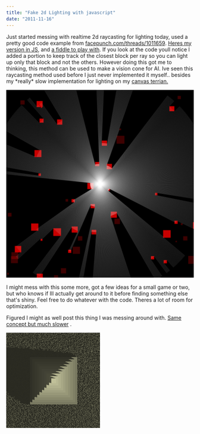 ```yaml
---
title: "Fake 2d Lighting with javascript"
date: "2011-11-16"
---
```


Just started messing with realtime 2d raycasting for lighting today, used a pretty good code example from [facepunch.com/threads/1011659](http://www.facepunch.com/threads/1011659). [Heres my version in JS](http://www.somethinghitme.com/projects/2d%20lighting/fakelight.html), and [a fiddle to play with](http://jsfiddle.net/loktar/VY75L/16/). If you look at the code youll notice I added a portion to keep track of the closest block per ray so you can light up only that block and not the others. However doing this got me to thinking, this method can be used to make a vision cone for AI. Ive seen this raycasting method used before I just never implemented it myself.. besides my \*really\* slow implementation for lighting on my [canvas terrian.](http://www.somethinghitme.com/projects/canvasterrain/)

[![](images/2dlighting.png "2dlighting")](http://www.somethinghitme.com/wp-content/uploads/2011/11/2dlighting.png)

I might mess with this some more, got a few ideas for a small game or two, but who knows if Ill actually get around to it before finding something else that's shiny. Feel free to do whatever with the code. Theres a lot of room for optimization.

Figured I might as well post this thing I was messing around with. [Same concept but much slower](http://jsfiddle.net/loktar/PyW5d/19/) .

[![](images/pyramid.png "pyramid")](http://www.somethinghitme.com/wp-content/uploads/2011/11/pyramid.png)
